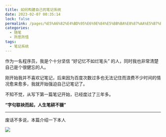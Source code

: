 ```yaml
---
title: 如何构建自己的笔记系统
date: 2023-02-07 00:35:14
lock: false
permalink: /pages/%E5%A6%82%E4%BD%95%E6%9E%84%E5%BB%BA%E8%87%AA%E5%B7%B1%E7%9A%84%E7%AC%94%E8%AE%B0%E7%B3%BB%E7%BB%9F
categories:
  - 随笔
  - 所思所悟
tags:
  - 笔记系统
---
```



作为一名程序员，我是个十分坚信 “好记忆不如烂笔头” 的人，同时我也非常清楚自己是个很健忘的人。



刚开始我并不喜欢记笔记，后来因为百度次数过多也无法记住而浪费不少时间的情况愈来愈多，我就开始强迫自己记笔记了。



不知不觉，从写下第一篇笔记开始，已经度过了三年多。



**“字句联袂而起，人生笔耕不辍”**

---

废话不多说，本篇介绍一下本人



![](http://rainyudianxx.baimuxym.cn/kjiayu/images/image-20230207004211635.png)